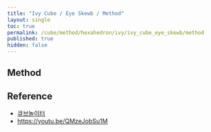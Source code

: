 ```yaml
---
title: "Ivy Cube / Eye Skewb / Method"
layout: single
toc: true
permalink: /cube/method/hexahedron/ivy/ivy_cube_eye_skewb/method
published: true
hidden: false
---
```


<head>
  <base target="_blank">
</head>



## Method



## Reference

- [큐브놀이터](https://youtu.be/QmHS9ZAf7P8)
- <https://youtu.be/QMzeJobSu1M>
